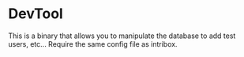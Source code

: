 # DevTool

This is a binary that allows you to manipulate the database to add test users, etc... Require the same config file as intribox.